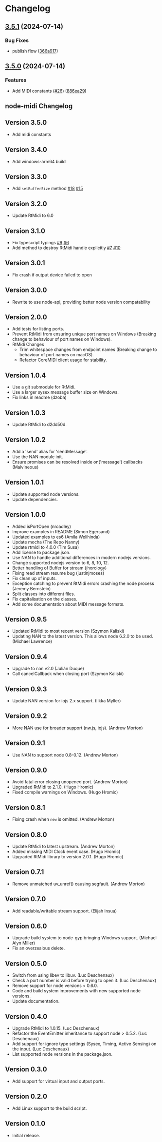 # Changelog

## [3.5.1](https://github.com/Julusian/node-midi/compare/v3.5.0...v3.5.1) (2024-07-14)


### Bug Fixes

* publish flow ([366a917](https://github.com/Julusian/node-midi/commit/366a917d83a360941eebb87f2919f1534d0cc2b9))

## [3.5.0](https://github.com/Julusian/node-midi/compare/v3.4.0...v3.5.0) (2024-07-14)


### Features

* Add MIDI constants ([#26](https://github.com/Julusian/node-midi/issues/26)) ([886ea29](https://github.com/Julusian/node-midi/commit/886ea290532640be32e9e4e210ffe62a964923a9))

## node-midi Changelog

## Version 3.5.0

- Add midi constants

## Version 3.4.0

- Add windows-arm64 build

## Version 3.3.0

- Add `setBufferSize` method [#18](https://github.com/Julusian/node-midi/pull/18) [#15](https://github.com/Julusian/node-midi/issues/15)

## Version 3.2.0

- Update RtMidi to 6.0

## Version 3.1.0

- Fix typescript typings [#9](https://github.com/Julusian/node-midi/pull/9) [#6](https://github.com/Julusian/node-midi/pull/6)
- Add method to destroy RtMidi handle explicitly [#7](https://github.com/Julusian/node-midi/issues/7) [#10](https://github.com/Julusian/node-midi/pull/10)

## Version 3.0.1

- Fix crash if output device failed to open

## Version 3.0.0

- Rewrite to use node-api, providing better node version compatability

## Version 2.0.0

- Add tests for listing ports.
- Prevent RtMidi from ensuring unique port names on Windows (Breaking change to behaviour of port names on Windows).
- RtMidi Changes
  - Trim whitespace changes from endpoint names (Breaking change to behaviour of port names on macOS).
  - Refactor CoreMIDI client usage for stability.

## Version 1.0.4

- Use a git submodule for RtMidi.
- Use a larger sysex message buffer size on Windows.
- Fix links in readme (dzoba)

## Version 1.0.3

- Update RtMidi to d2dd50d.

## Version 1.0.2

- Add a 'send' alias for 'sendMessage'.
- Use the NAN module init.
- Ensure promises can be resolved inside on('message') callbacks (Malvineous)

## Version 1.0.1

- Update supported node versions.
- Update dependencies.

## Version 1.0.0

- Added isPortOpen (nroadley)
- Improve examples in README (Simon Egersand)
- Updated examples to es6 (Amila Welihinda)
- Update mocha (The Repo Nanny)
- Update rtmidi to 4.0.0 (Tim Susa)
- Add license to package.json.
- Use NAN to handle additional differences in modern nodejs versions.
- Change supported nodejs version to 6, 8, 10, 12.
- Better handling of Buffer for stream (jhorology)
- Fixing read stream resume bug (justinjmoses)
- Fix clean up of inputs.
- Exception catching to prevent RtMidi errors crashing the node process (Jeremy Bernstein)
- Split classes into different files.
- Fix capitalisation on the classes.
- Add some documentation about MIDI message formats.

## Version 0.9.5

- Updated RtMidi to most recent version (Szymon Kaliski)
- Updating NAN to the latest version. This allows node 6.2.0 to be used. (Michael Lawrence)

## Version 0.9.4

- Upgrade to nan v2.0 (Julián Duque)
- Call cancelCallback when closing port (Szymon Kaliski)

## Version 0.9.3

- Update NAN version for iojs 2.x support. (Ilkka Myller)

## Version 0.9.2

- More NAN use for broader support (nw.js, iojs). (Andrew Morton)

## Version 0.9.1

- Use NAN to support node 0.8-0.12. (Andrew Morton)

## Version 0.9.0

- Avoid fatal error closing unopened port. (Andrew Morton)
- Upgraded RtMidi to 2.1.0. (Hugo Hromic)
- Fixed compile warnings on Windows. (Hugo Hromic)

## Version 0.8.1

- Fixing crash when `new` is omitted. (Andrew Morton)

## Version 0.8.0

- Update RtMidi to latest upstream. (Andrew Morton)
- Added missing MIDI Clock event case. (Hugo Hromic)
- Upgraded RtMidi library to version 2.0.1. (Hugo Hromic)

## Version 0.7.1

- Remove unmatched uv_unref() causing segfault. (Andrew Morton)

## Version 0.7.0

- Add readable/writable stream support. (Elijah Insua)

## Version 0.6.0

- Upgrade build system to node-gyp bringing Windows support. (Michael Alyn Miller)
- Fix an overzealous delete.

## Version 0.5.0

- Switch from using libev to libuv. (Luc Deschenaux)
- Check a port number is valid before trying to open it. (Luc Deschenaux)
- Remove support for node versions < 0.6.0.
- Code and build system improvements with new supported node versions.
- Update documentation.

## Version 0.4.0

- Upgrade RtMidi to 1.0.15. (Luc Deschenaux)
- Refactor the EventEmitter inheritance to support node > 0.5.2. (Luc Deschenaux)
- Add support for ignore type settings (Sysex, Timing, Active Sensing) on the input. (Luc Deschenaux)
- List supported node versions in the package.json.

## Version 0.3.0

- Add support for virtual input and output ports.

## Version 0.2.0

- Add Linux support to the build script.

## Version 0.1.0

- Initial release.
